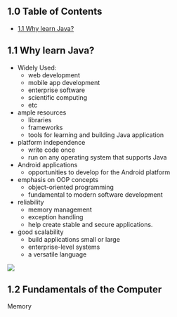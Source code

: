 
## 1.0 Table of Contents
- [1.1 Why learn Java?](#11-why-learn-java)

## 1.1 Why learn Java?
- Widely Used:
	- web development
	- mobile app development
	- enterprise software
	- scientific computing
	- etc
- ample resources
	- libraries
	- frameworks
	- tools for learning and building Java application
- platform independence
	- write code once
	- run on any operating system that supports Java
- Android applications
	- opportunities to develop for the Android platform
- emphasis on  OOP concepts
	- object-oriented programming
	- fundamental to modern software development
- reliability
	- memory management 
	- exception handling
	- help create stable and secure applications.
- good scalability
	- build applications small or large
	- enterprise-level systems
	- a versatile language
<img src=“assets\1.1.jpgf”>

## 1.2 Fundamentals of the Computer
Memory